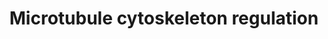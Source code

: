 ---
annotations:
- id: PW:0000646
  parent: signaling pathway
  type: Pathway Ontology
  value: cell-extracellular matrix signaling pathway
authors:
- CarlosBorroto
- Khanspers
- MaintBot
- Zari
- Lindarieswijk
- Mkutmon
- AlexanderPico
- Eweitz
citedin:
- link: PMC7470419
  title: A novel single-cell based method for breast cancer prognosis (2020)
- link: PMC7352804
  title: 'Small Non-Coding RNA Profiling in Plasma Extracellular Vesicles of Bladder
    Cancer Patients by Next-Generation Sequencing: Expression Levels of miR-126-3p
    and piR-5936 Increase with Higher Histologic Grades (2020)'
- link: PMC6834541
  title: Altered Levels of Proteins and Phosphoproteins, in the Absence of Early Causative
    Transcriptional Changes, Shape the Molecular Pathogenesis in the Brain of Young
    Presymptomatic Ki91 SCA3/MJD Mouse (2019)
communities:
- ontox
description: 'Microtubules (MTs) are essential for vesicle transport, cellular polarity
  and the segregation of chromosomes during mitosis.  MTs are dynamic, undergoing
  assembly and depolymerization (primarily at the "plus end") by processes actively
  regulated by signaling pathways. The tubulin dimers that constitute MTs (depicted
  in green) are bound and sequestered by stathmin (STMN1), enhancing MT dynamics by
  increasing rapid depolymerization (a.k.a., "MT catastrophe").   MT dynamics are
  also enhanced by collapsin response mediator protein (CRMP2), which increases MT
  growth by promoting the addition of tubulin dimers onto microtubule plus ends. Other
  proteins that associate with assembled MTs include those that stabilize MTs (e.g.
  tau or MAPT), those that promote assembly (e.g., XMAP215), and those that maintain
  MTs in a dynamic state (e.g., MAP1B). Complexes between the adenomateous polyposis
  coli (APC) protein and plus end binding proteins (e.g., EB1) stabilize MTs by increasing
  the duration of the MT elongation phase. MT instability is promoted by several nonmotile
  kinesins from the kinesin-13 family, e.g., the mitotic centromere associated kinesin,
  MCAK, by accelerating the transition to catastrophe by weakening the lateral interactions
  between the protofilaments.  Upstream from these processes, major signaling pathways
  act to regulate MT dynamics, e.g., those converging on GSK3B, a kinase which targets
  tau and CRMP2.  Reference: https://www.cellsignal.com/contents/science-pathway-research-cytoskeletal/regulation-of-microtubule-dynamics-signaling-pathway/pathways-micro  Proteins
  on this pathway have targeted assays available via the [https://assays.cancer.gov/available_assays?wp_id=WP2038
  CPTAC Assay Portal]'
last-edited: 2024-06-25
ndex: d5442c1d-8b63-11eb-9e72-0ac135e8bacf
organisms:
- Homo sapiens
redirect_from:
- /index.php/Pathway:WP2038
- /instance/WP2038
- /instance/WP2038_r134122
revision: r134122
schema-jsonld:
- '@context': https://schema.org/
  '@id': https://wikipathways.github.io/pathways/WP2038.html
  '@type': Dataset
  creator:
    '@type': Organization
    name: WikiPathways
  description: 'Microtubules (MTs) are essential for vesicle transport, cellular polarity
    and the segregation of chromosomes during mitosis.  MTs are dynamic, undergoing
    assembly and depolymerization (primarily at the "plus end") by processes actively
    regulated by signaling pathways. The tubulin dimers that constitute MTs (depicted
    in green) are bound and sequestered by stathmin (STMN1), enhancing MT dynamics
    by increasing rapid depolymerization (a.k.a., "MT catastrophe").   MT dynamics
    are also enhanced by collapsin response mediator protein (CRMP2), which increases
    MT growth by promoting the addition of tubulin dimers onto microtubule plus ends.
    Other proteins that associate with assembled MTs include those that stabilize
    MTs (e.g. tau or MAPT), those that promote assembly (e.g., XMAP215), and those
    that maintain MTs in a dynamic state (e.g., MAP1B). Complexes between the adenomateous
    polyposis coli (APC) protein and plus end binding proteins (e.g., EB1) stabilize
    MTs by increasing the duration of the MT elongation phase. MT instability is promoted
    by several nonmotile kinesins from the kinesin-13 family, e.g., the mitotic centromere
    associated kinesin, MCAK, by accelerating the transition to catastrophe by weakening
    the lateral interactions between the protofilaments.  Upstream from these processes,
    major signaling pathways act to regulate MT dynamics, e.g., those converging on
    GSK3B, a kinase which targets tau and CRMP2.  Reference: https://www.cellsignal.com/contents/science-pathway-research-cytoskeletal/regulation-of-microtubule-dynamics-signaling-pathway/pathways-micro  Proteins
    on this pathway have targeted assays available via the [https://assays.cancer.gov/available_assays?wp_id=WP2038
    CPTAC Assay Portal]'
  keywords:
  - ABL1
  - AKT
  - APC
  - AURKB
  - CAMK
  - CDC42
  - CDK1
  - CFL
  - CLASP
  - CLIP
  - CRMP2
  - DIAPH1
  - DVL1
  - ERK
  - 'GNAQ '
  - GSK3B
  - LIMK
  - LL5b
  - LPR
  - MAP1B
  - MAPKAPK2
  - MAPRE1
  - MAPT
  - MARK
  - MARK2
  - MCAK
  - NTRK1
  - NTRK2
  - NTRK3
  - PAK
  - PAR1
  - PAR3
  - PAR6
  - PI3K
  - PIP3
  - PKC
  - PRKACA
  - PTEN
  - RAC1
  - RHO
  - ROCK
  - SPRED1
  - SRC
  - STAT3
  - STMN1
  - TAOK
  - TESK
  - TIAM1
  - TPPP
  - TRIO
  - WNT
  license: CC0
  name: Microtubule cytoskeleton regulation
seo: CreativeWork
title: Microtubule cytoskeleton regulation
wpid: WP2038
---
